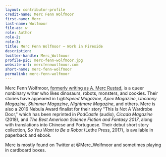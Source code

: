 ```yaml
---
layout: contributor-profile
credit-name: Merc Fenn Wolfmoor
first-name: Merc
last-name: Wolfmoor
file-as: w
role: Author
role-2:
role-3:
title: Merc Fenn Wolfmoor — Work in Fireside
description:
twitter-handle: Merc_Wolfmoor
profile-pic: merc-fenn-wolfmoor.jpg
website-url: mercfennwolfmoor.com
short-name: merc-fenn-wolfmoor
permalink: merc-fenn-wolfmoor
---
```

Merc Fenn Wolfmoor, [formerly writing as A. Merc Rustad](https://mercfennwolfmoor.com/2019/07/01/the-names-we-choose-for-ourselves), is a queer nonbinary writer who likes dinosaurs, robots, monsters, and cookies. Their stories have appeared in _Lightspeed Magazine_, _Apex Magazine_, _Uncanny Magazine_, _Shimmer Magazine_, _Nightmare Magazine_, and others. Merc is also a 2016 Nebula Award finalist for their story "This Is Not A Wardrobe Door," which has been reprinted in _PodCastle_ (audio), _Cicada Magazine_ (2018), and _The Best American Science Fiction and Fantasy 2017_, along with translations into Chinese and Portuguese. Their debut short story collection, _So You Want to Be a Robot_ (Lethe Press, 2017), is available in paperback and ebook.

Merc is mostly found on Twitter at @Merc_Wolfmoor and sometimes playing in cardboard boxes.
